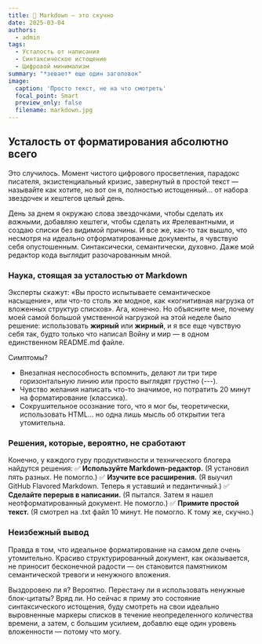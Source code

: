 ```yaml
---
title: 🥱 Markdown — это скучно
date: 2025-03-04
authors:
  - admin
tags:
  - Усталость от написания
  - Синтаксическое истощение
  - Цифровой минимализм
summary: "*зевает* еще один заголовок"
image:
  caption: 'Просто текст, не на что смотреть'
  focal_point: Smart
  preview_only: false
  filename: markdown.jpg
---
```


## Усталость от форматирования абсолютно всего

Это случилось. Момент чистого цифрового просветления, парадокс писателя, экзистенциальный кризис, завернутый в простой текст — называйте как хотите, но вот он я, полностью истощенный… от набора звездочек и хештегов целый день.

День за днем я окружаю слова звездочками, чтобы сделать их *важными*, добавляю хештеги, чтобы сделать их #релевантными, и создаю списки без видимой причины. И все же, как-то так вышло, что несмотря на идеально отформатированные документы, я чувствую себя опустошенным. Синтаксически, семантически, духовно. Даже мой редактор кода выглядит разочарованным мной.

### Наука, стоящая за усталостью от Markdown

Эксперты скажут: «Вы просто испытываете семантическое насыщение», или что-то столь же модное, как «когнитивная нагрузка от вложенных структур списков». Ага, конечно. Но объясните мне, почему моей самой большой умственной нагрузкой на этой неделе было решение: использовать **жирный** или __жирный__, и я все еще чувствую себя так, будто только что написал Войну и мир — в одном единственном README.md файле.

Симптомы?
- Внезапная неспособность вспомнить, делают ли три тире горизонтальную линию или просто выглядят грустно (---).
- Чувство желания написать что-то значимое, но потратить 20 минут на форматирование (классика).
- Сокрушительное осознание того, что я мог бы, теоретически, использовать HTML… но одна лишь мысль об открытии тега утомительна.

### Решения, которые, вероятно, не сработают

Конечно, у каждого гуру продуктивности и технического блогера найдутся решения:
✅ **Используйте Markdown-редактор.** (Я установил пять разных. Не помогло.)
✅ **Изучите все расширения.** (Я выучил GitHub Flavored Markdown. Теперь я уставший и педантичный.)
✅ **Сделайте перерыв в написании.** (Я пытался. Затем я нашел неотформатированный документ. Не помогло.)
✅ **Примите простой текст.** (Я смотрел на .txt файл 10 минут. Не помогло. К тому же, скучно.)

### Неизбежный вывод

Правда в том, что идеальное форматирование на самом деле очень утомительно. Красиво структурированный документ, как оказывается, не приносит бесконечной радости — он становится памятником семантической тревоги и ненужного вложения.

Выздоровею ли я? Вероятно. Перестану ли я использовать ненужные блок-цитаты? Вряд ли. Но сейчас я приму это состояние синтаксического истощения, буду смотреть на свои идеально выровненные маркеры списков в течение неопределенного количества времени, а затем, с большим усилием, добавлю еще один уровень вложенности — потому что могу.
